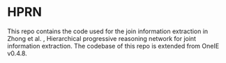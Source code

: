 # HPRN
This repo contains the code used for the join information extraction in Zhong et al. , Hierarchical progressive reasoning network for joint information extraction. The codebase of this repo is extended from OneIE v0.4.8.
